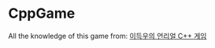 # CppGame

All the knowledge of this game from:
<a href="http://www.acornpub.co.kr/book/unreal-c">이득우의 언리얼 C++ 게임 </a>

